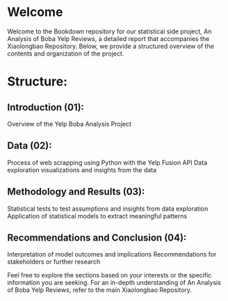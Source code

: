 # Welcome 
Welcome to the Bookdown repository for our statistical side project, An Analysis of Boba Yelp Reviews, a detailed report that accompanies the Xiaolongbao Repository. Below, we provide a structured overview of the contents and organization of the project.

# Structure:
## Introduction (01):
Overview of the Yelp Boba Analysis Project
## Data (02):
Process of web scrapping using Python with the Yelp Fusion API
Data exploration visualizations and insights from the data
## Methodology and Results (03):
Statistical tests to test assumptions and insights from data exploration
Application of statistical models to extract meaningful patterns
## Recommendations and Conclusion (04):
Interpretation of model outcomes and implications
Recommendations for stakeholders or further research

Feel free to explore the sections based on your interests or the specific information you are seeking. For an in-depth understanding of An Analysis of Boba Yelp Reviews, refer to the main Xiaolongbao Repository.

